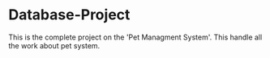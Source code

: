 # Database-Project
This is the complete project on the 'Pet Managment System'.
This handle all the work about pet system.

